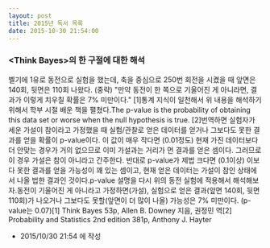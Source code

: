 ```yaml
---
layout: post
title: 2015년 독서 목록
date: 2015-10-30 21:54:00
---
```


### &lt;Think Bayes&gt;의 한 구절에 대한 해석

벨기에 1유로 동전으로 실험을 했는데, 축을 중심으로 250번 회전을 시켰을 때 앞면은 140회, 뒷면은 110회 나왔다. (중략) "만약 동전이 한 쪽으로 기울어진 게 아니라면, 결과가 이렇게 치우칠 확률은 7% 미만이다." [1]통계 지식이 일천해서 위 내용을 해석하기 위해서 학부 시절 배운 책을 펼쳤다.The p-value is the probability of obtaining this data set or worse when the null hypothesis is true. [2]번역하면 실험자가 세운 가설이 참이라고 가정했을 때 실험/관찰로 얻은 데이터를 얻거나 그보다도 못한 결과를 얻을 확률이 p-value이다. 이 값이 매우 작다면 (0.01정도) 현재 가진 데이터보다 더 안맞는 경우가 거의 없으므로 이미 가설과는 거리가 먼 결과를 얻은 셈이다. 그러므로 이 경우 가설은 참이 아니라고 간주한다. 반대로 p-value가 제법 크다면 (0.1이상) 이보다 못한 결과를 얻을 가능성이 꽤 있는 셈이고, 현재 얻은 데이터는 가설이 참인 상태에서 나올 법한 결과인 것이다.p-value 설명을 다시 위의 동전 실험에 적용해서 해석해보자.동전이 기울어진 게 아니라고 가정하면(가설), 실험으로 얻은 결과(앞면 140회, 뒷면 110회)가 나오거나 그보다도 못할(앞면이 더 많이 나올) 가능성은 7% 미만이다. (p-value는 0.07)[1] Think Bayes 53p, Allen B. Downey 지음, 권정민 역[2] Probability and Statistics 2nd edition 381p, Anthony J. Hayter



- 2015/10/30 21:54 에 작성